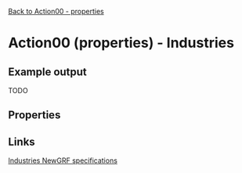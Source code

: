 [Back to Action00 - properties](../actions/action00.md)

# Action00 (properties) - Industries

## Example output

TODO

## Properties

## Links

[Industries NewGRF specifications](https://newgrf-specs.tt-wiki.net/wiki/Action0/Industries)      
